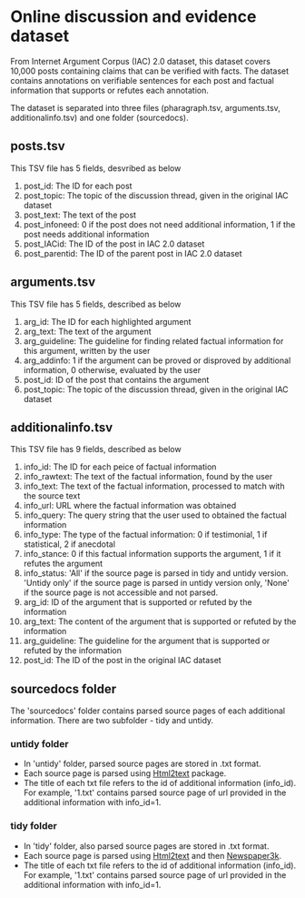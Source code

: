 # Online discussion and evidence dataset
From Internet Argument Corpus (IAC) 2.0 dataset, this dataset covers 10,000 posts containing claims that can be verified with facts. The dataset contains annotations on verifiable sentences for each post and factual information that supports or refutes each annotation.

The dataset is separated into three files (pharagraph.tsv, arguments.tsv, additionalinfo.tsv) and one folder (sourcedocs).

## posts.tsv
This TSV file has 5 fields, desvribed as below
1. post_id: The ID for each post
2. post_topic: The topic of the discussion thread, given in the original IAC dataset
3. post_text: The text of the post
4. post_infoneed: 0 if the post does not need additional information, 1 if the post needs additional information
5. post_IACid: The ID of the post in IAC 2.0 dataset
6. post_parentid: The ID of the parent post in IAC 2.0 dataset

## arguments.tsv
This TSV file has 5 fields, described as below
1. arg_id: The ID for each highlighted argument 
2. arg_text: The text of the argument
3. arg_guideline: The guideline for finding related factual information for this argument, written by the user
4. arg_addinfo: 1 if the argument can be proved or disproved by additional information, 0 otherwise, evaluated by the user 
5. post_id: ID of the post that contains the argument
6. post_topic: The topic of the discussion thread, given in the original IAC dataset

## additionalinfo.tsv
This TSV file has 9 fields, described as below 
1. info_id: The ID for each peice of factual information
2. info_rawtext: The text of the factual information, found by the user
3. info_text: The text of the factual information, processed to match with the source text
4. info_url: URL where the factual information was obtained
5. info_query: The query string that the user used to obtained the factual information
6. info_type: The type of the factual information: 0 if testimonial, 1 if statistical, 2 if anecdotal
7. info_stance: 0 if this factual information supports the argument, 1 if it refutes the argument 
8. info_status: 'All' if the source page is parsed in tidy and untidy version. 'Untidy only' if the source page is parsed in untidy version only, 'None' if the source page is not accessible and not parsed. 
9. arg_id: ID of the argument that is supported or refuted by the information
10. arg_text: The content of the argument that is supported or refuted by the information
11. arg_guideline: The guideline for the argument that is supported or refuted by the information
12. post_id: The ID of the post in the original IAC dataset

## sourcedocs folder
The 'sourcedocs' folder contains parsed source pages of each additional information. There are two subfolder - tidy and untidy. 

### untidy folder
- In 'untidy' folder, parsed source pages are stored in .txt format.
- Each source page is parsed using [Html2text](http://alir3z4.github.io/html2text/) package.
- The title of each txt file refers to the id of additional information (info_id). For example, '1.txt' contains parsed source page of url provided in the additional information with info_id=1. 

### tidy folder
- In 'tidy' folder, also parsed source pages are stored in .txt format. 
- Each source page is parsed using [Html2text](http://alir3z4.github.io/html2text/) and then [Newspaper3k](https://newspaper.readthedocs.io/en/latest/). 
- The title of each txt file refers to the id of additional information (info_id). For example, '1.txt' contains parsed source page of url provided in the additional information with info_id=1.